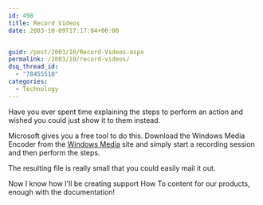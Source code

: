 ```yaml
---
id: 498
title: Record Videos
date: 2003-10-09T17:17:04+00:00


guid: /post/2003/10/Record-Videos.aspx
permalink: /2003/10/record-videos/
dsq_thread_id:
  - "78455510"
categories:
  - Technology
---
```

<body xmlns="http://www.w3.org/1999/xhtml">
    <p>
        Have you ever spent time explaining the steps to perform an action and wished you
        could just show it to them instead.
    </p>
    <p>
        Microsoft gives you a free&#160;tool to do this. Download the Windows Media Encoder
        from the <a href="http://www.microsoft.com/windows/windowsmedia/9series/encoder/default.aspx">Windows
        Media</a> site and simply start a recording session and then perform the steps. 
    </p>
    <p>
        The resulting file is really small that you could easily mail it out.
    </p>
    <p>
        Now I know how I'll be creating support How To content for our products, enough with
        the documentation!
    </p>
</body>
